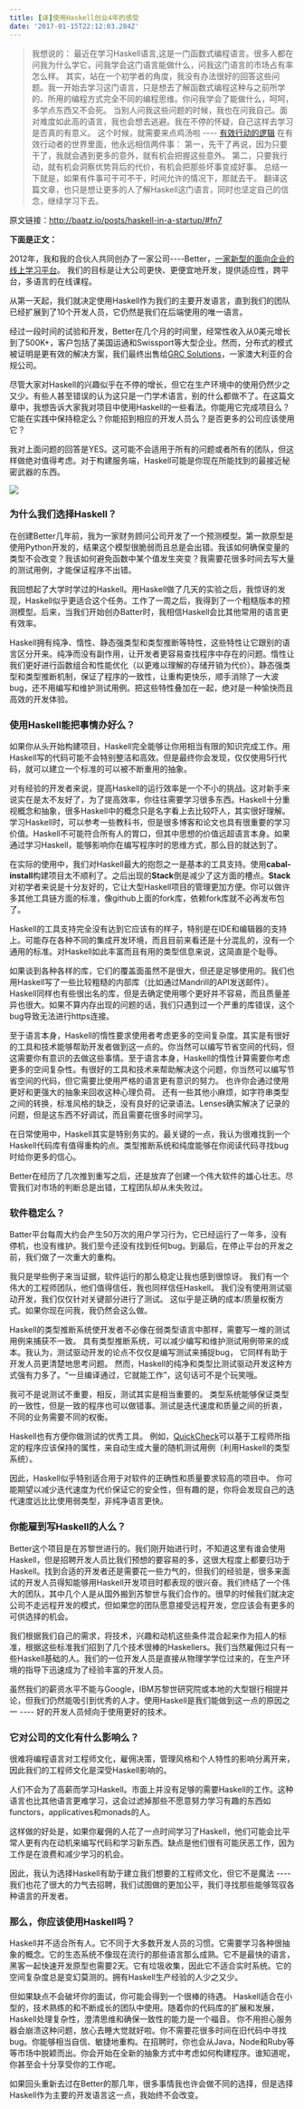 ```yaml
---
title: [译]使用Haskell创业4年的感受
date: '2017-01-15T22:12:03.284Z'
---
```


> 我想说的：
最近在学习Haskell语言,这是一门函数式编程语言。很多人都在问我为什么学它，问我学会这门语言能做什么，问我这门语言的市场占有率怎么样。
其实，站在一个初学者的角度，我没有办法很好的回答这些问题。我一开始去学习这门语言，只是想去了解函数式编程这种与之前所学的、所用的编程方式完全不同的编程思维。你问我学会了能做什么，呵呵，多学点东西又不会死。
当别人问我这些问题的时候，我也在问我自己。面对难度如此高的语言，我也会想去逃避。我在不停的怀疑，自己这样去学习是否真的有意义。
这个时候，就需要来点鸡汤啦 ---- [有效行动的逻辑](http://v.youku.com/v_show/id_XMTg1NDkyODA4OA==.html)
在有效行动者的世界里面，他永远相信两件事：
第一，先干了再说，因为只要干了，我就会遇到更多的意外，就有机会把握这些意外。
第二，只要我行动，就有机会洞察优势背后的代价，有机会把那些坏事变成好事。
总结一下就是，如果有件事可干可不干，时间允许的情况下，那就去干。
翻译这篇文章，也只是想让更多的人了解Haskell这门语言，同时也坚定自己的信念，继续学习下去。

原文链接：http://baatz.io/posts/haskell-in-a-startup/#fn7

**下面是正文：**

2012年，我和我的合伙人共同创办了一家公司----Better，[一家新型的面向企业的线上学习平台](http://baatz.io/posts/haskell-in-a-startup/assets/better-whitepaper.pdf)。 我们的目标是让大公司更快、更便宜地开发，提供适应性，跨平台，多语言的在线课程。

从第一天起，我们就决定使用Haskell作为我们的主要开发语言，直到我们的团队已经扩展到了10个开发人员，它仍然是我们在后端使用的唯一语言。

经过一段时间的试验和开发，Better在几个月的时间里，经常性收入从0美元增长到了500K+，客户包括了美国运通和Swissport等大型企业。然而，分布式的模式被证明是更有效的解决方案，我们最终出售给[GRC Solutions](http://grcsolutions.com.au/)，一家澳大利亚的合规公司。

尽管大家对Haskell的兴趣似乎在不停的增长，但它在生产环境中的使用仍然少之又少。有些人甚至错误的认为这只是一门学术语言，别的什么都做不了。在这篇文章中，我想告诉大家我对项目中使用Haskell的一些看法。你能用它完成项目么？它能在实践中保持稳定么？你能招到相应的开发人员么？是否更多的公司应该使用它？

我对上面问题的回答是YES。这可能不会适用于所有的问题或者所有的团队，但这样做绝对值得考虑。对于构建服务端，Haskell可能是你现在所能找到的最接近秘密武器的东西。

![](https://media.giphy.com/media/l0G18Yn2Rgpux7VnO/giphy.gif)

### 为什么我们选择Haskell？

在创建Better几年前，我为一家财务顾问公司开发了一个预测模型。第一款原型是使用Python开发的，结果这个模型很脆弱而且总是会出错。我该如何确保变量的类型不会改变？我该如何避免函数中某个值发生突变？我需要花很多时间去写大量的测试用例，才能保证程序不出错。

我回想起了大学时学过的Haskell。用Haskell做了几天的实验之后，我惊讶的发现，Haskell似乎更适合这个任务。工作了一周之后，我得到了一个粗糙版本的预测模型。后来，当我们开始创办Batter时，我相信Haskell会比其他常用的语言更有效率。

Haskell拥有纯净、惰性、静态强类型和类型推断等特性，这些特性让它跟别的语言区分开来。纯净而没有副作用，让开发者更容易查找程序中存在的问题。惰性让我们更好进行函数组合和性能优化（以更难以理解的存储开销为代价）。静态强类型和类型推断机制，保证了程序的一致性，让重构更快乐，顺手消除了一大波bug，还不用编写和维护测试用例。把这些特性叠加在一起，绝对是一种愉快而且高效的开发体验。

### 使用Haskell能把事情办好么？

如果你从头开始构建项目，Haskell完全能够让你用相当有限的知识完成工作。用Haskell写的代码可能不会特别整洁和高效。但是最终你会发现，仅仅使用5行代码，就可以建立一个标准的可以被不断重用的抽象。

对有经验的开发者来说，提高Haskell的运行效率是一个不小的挑战。这对新手来说实在是太不友好了，为了提高效率，你往往需要学习很多东西。Haskell十分重视概念和抽象，很多Haskell中的概念只是名字看上去比较吓人，其实很好理解。学习Haskell时，可以参考一些教科书，但是很多博客和论文也具有很重要的学习价值。Haskell不可能符合所有人的胃口，但其中思想的价值远超语言本身。如果通过学习Haskell，能够影响你在编写程序时的思维方式，那么目的就达到了。

在实际的使用中，我们对Haskell最大的抱怨之一是基本的工具支持。使用**cabal-install**构建项目太不顺利了。之后出现的**Stack**倒是减少了这方面的槽点。**Stack**对初学者来说是十分友好的，它让大型Haskell项目的管理更加方便。你可以做许多其他工具链方面的标准，像github上面的fork库，依赖fork库就不必再发布包了。

Haskell的工具支持完全没有达到它应该有的样子，特别是在IDE和编辑器的支持上。可能存在各种不同的集成开发环境，而且目前来看还是十分混乱的，没有一个通用的标准。对Haskell如此丰富而且有用的类型信息来说，这简直是个耻辱。

如果谈到各种各样的库，它们的覆盖面虽然不是很大，但还是足够使用的。我们也用Haskell写了一些比较粗糙的内部库（比如通过Mandrill的API发送邮件）。Haskell同样也有些很出名的库，但是去确定使用哪个更好并不容易，而且质量差异也很大。如果不算内存出现的问题的话，我们只遇到过一个严重的库错误，这个bug导致无法进行https连接。

至于语言本身，Haskell的惰性要求使用者考虑更多的空间复杂度。其实是有很好的工具和技术能够帮助开发者做到这一点的。你当然可以编写节省空间的代码，但这需要你有意识的去做这些事情。至于语言本身，Haskell的惰性计算需要你考虑更多的空间复杂性。有很好的工具和技术来帮助解决这个问题，你当然可以编写节省空间的代码，但它需要比使用严格的语言更有意识的努力。 也许你会通过使用更好和更强大的抽象来回收这种心理负荷。 还有一些其他小麻烦，如字符串类型之间的转换，标准风格的缺乏，没有良好的记录语法。Lenses确实解决了记录的问题，但是这东西不好调试，而且需要花很多时间学习。

在日常使用中，Haskell其实是特别务实的。最关键的一点，我认为很难找到一个Haskell代码库有值得重构的点。类型推断系统和纯度能够在你阅读代码寻找bug时给你更多的信心。

Better在经历了几次推到重写之后，还是放弃了创建一个伟大软件的雄心壮志。尽管我们对市场的判断总是出错，工程团队却从未失败过。

### 软件稳定么？

Batter平台每周大约会产生50万次的用户学习行为，它已经运行了一年多，没有停机，也没有维护。我们至今还没有找到任何bug。到最后，在停止平台的开发之前，我们做了一次重大的重构。

我只是举些例子来当证据，软件运行的那么稳定让我也感到很惊讶。 我们有一个伟大的工程师团队，他们值得信任，我也同样信任Haskell。 我们没有使用测试驱动开发，我们仅仅针对关键部分进行了测试。 这似乎是正确的成本/质量权衡方式。如果你现在问我，我仍然会这么做。

Haskell的类型推断系统使开发者不必像在弱类型语言中那样，需要写一堆的测试用例来捕获不一致。 具有类型推断系统，可以减少编写和维护测试用例带来的成本。我认为，测试驱动开发的论点不仅仅是编写测试来捕捉bug， 它同样有助于开发人员更清楚地思考问题。 然而，Haskell的纯净和类型比测试驱动开发这种方式强有力多了。“一旦编译通过，它就能工作”，这句话可不是个玩笑哦。

我可不是说测试不重要，相反，测试其实是相当重要的。 类型系统能够保证类型的一致性，但是一致的程序也可以做错事。测试是迭代速度和质量之间的折衷， 不同的业务需要不同的权衡。

Haskell也有方便你做测试的优秀工具。 例如，[QuickCheck](https://hackage.haskell.org/package/QuickCheck)可以基于工程师所指定的程序应该保持的属性，来自动生成大量的随机测试用例（利用Haskell的类型系统）。

因此，Haskell似乎特别适合用于对软件的正确性和质量要求较高的项目中。 你可能期望以减少迭代速度为代价保证它的安全性，但有趣的是，你将会发现自己的迭代速度远比比使用弱类型，非纯净语言更快。

### 你能雇到写Haskell的人么？

Better这个项目是在苏黎世进行的。我们刚开始进行时，不知道这里有谁会使用Haskell，但是招聘开发人员比我们预想的要容易的多，这很大程度上都要归功于Haskell。找到合适的开发者还是需要花一些力气的，但我们的经验是，很多来面试的开发人员得知能够用Haskell开发项目时都表现的很兴奋。我们终结了一个伟大的团队，其中几个人是从国外搬到苏黎世与我们合作的。很早的时候我们就决定公司不走远程开发的模式，但如果您的团队愿意接受远程开发，您应该会有更多的可供选择的机会。

我们根据我们自己的需求，将技术，兴趣和动机这些条件混合起来作为招人的标准，根据这些标准我们招到了几个技术很棒的Haskellers。我们当然雇佣过只有一些Haskell基础的人。我们的一位开发人员是直接从物理学学位过来的，在生产环境的指导下迅速成为了经验丰富的开发人员。

虽然我们的薪资水平不能与Google，IBM苏黎世研究院或本地的大型银行相提并论，但我们仍然能吸引到优秀的人才。使用Haskell是我们能做到这一点的原因之一 ---- 好的开发人员倾向于使用更好的技术。

### 它对公司的文化有什么影响么？

很难将编程语言对工程师文化，雇佣决策，管理风格和个人特性的影响分离开来，因此我们的工程师文化是深受Haskell影响的。

人们不会为了高薪而学习Haskell。市面上并没有足够的需要Haskell的工作。这种语言也比其他语言更难学习，这会过滤掉那些不愿意努力学习有趣的东西如functors，applicatives和monads的人。

这样做的好处是，如果你雇佣的人花了一点时间学习了Haskell，他们可能会比平常人更有内在动机来编写代码和学习新东西。缺点是他们很有可能厌恶工作，因为工作是在浪费和减少学习的机会。

因此，我认为选择Haskell有助于建立我们想要的工程师文化，但它不是魔法 ---- 我们也花了很大的力气去招聘，我们试图做的更加公平，我们寻找那些能够驾驭各种语言的开发者。

### 那么，你应该使用Haskell吗？

Haskell并不适合所有人。它不同于大多数开发人员的习惯。它需要学习各种很抽象的概念。它的生态系统不像现在流行的那些语言那么成熟。它不是最快的语言，黑客一起快速开发原型也需要2天。它有垃圾收集，因此它不适合实时系统。它的空间复杂度总是变幻莫测的。拥有Haskell生产经验的人少之又少。

但如果缺点不会破坏你的面试，你可能会得到一个很棒的待遇。 Haskell适合在小型的，技术熟练的和不断成长的团队中使用。随着你的代码库的扩展和发展，Haskell处理复杂性，澄清思维和确保一致性的能力是一个福音。 你不用担心服务器会崩溃这种问题，放心去睡大觉就好啦。你不需要花很多时间在旧代码中寻找bug。你能够相当自信、敏捷地重构。在招聘时，你也会从Java，Node和Ruby等等市场中脱颖而出。你会开始在全新的抽象方式中考虑如何构建程序。谁知道呢，你甚至会十分享受你的工作呢。

如果回头重新去过在Better的那几年，很多事情我也许会做不同的选择，但是选择Haskell作为主要的开发语言这一点，我始终不会改变。
